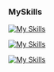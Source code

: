 ### MySkills
[![My Skills](https://skillicons.dev/icons?i=html,css,js)](https://skillicons.dev)

[![My Skills](https://skillicons.dev/icons?i=java,nodejs,figma&theme=light)](https://skillicons.dev)

[![My Skills](https://skillicons.dev/icons?i=aws,gcp,azure,react&perline=5)](https://skillicons.dev)
